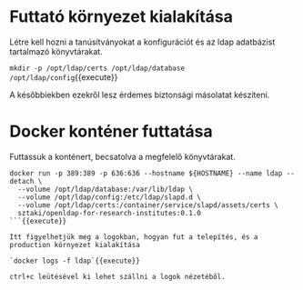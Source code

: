 # Futtató környezet kialakítása

Létre kell hozni a tanúsítványokat a konfigurációt és az ldap adatbázist tartalmazó könyvtárakat.

`mkdir -p /opt/ldap/certs /opt/ldap/database /opt/ldap/config`{{execute}}

A későbbiekben ezekről lesz érdemes biztonsági másolatat készíteni.

# Docker konténer futtatása

Futtassuk a konténert, becsatolva a megfelelő könyvtárakat.

```
docker run -p 389:389 -p 636:636 --hostname ${HOSTNAME} --name ldap --detach \
  --volume /opt/ldap/database:/var/lib/ldap \
  --volume /opt/ldap/config:/etc/ldap/slapd.d \
  --volume /opt/ldap/certs:/container/service/slapd/assets/certs \
  sztaki/openldap-for-research-institutes:0.1.0
```{{execute}}

Itt figyelhetjük meg a logokban, hogyan fut a telepítés, és a production környezet kialakítása

`docker logs -f ldap`{{execute}}

ctrl+c leütésével ki lehet szállni a logok nézetéből.

